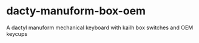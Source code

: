 # dacty-manuform-box-oem
A dactyl manuform mechanical keyboard with kailh box switches and OEM keycups
